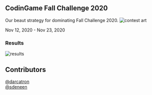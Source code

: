 ## CodinGame Fall Challenge 2020
Our beaut strategy for dominating Fall Challenge 2020.
![contest art](https://user-images.githubusercontent.com/5615725/99136982-04f0bb00-25f6-11eb-93d3-92249950b663.png)

Nov 12, 2020 - Nov 23, 2020

### Results
![results](https://user-images.githubusercontent.com/5615725/99974258-adc5b580-2d6e-11eb-99b4-34ffcaf93702.png)


## Contributors
[@darcatron](https://github.com/darcatron)  
[@sdeneen](https://github.com/sdeneen)

